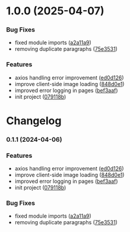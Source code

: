 # 1.0.0 (2025-04-07)


### Bug Fixes

* fixed module imports ([a2a11a9](https://github.com/czSMiLE/blog-app-dp-nextjs/commit/a2a11a9c0033cc6b20f678d2b28f61278e1aa13b))
* removing duplicate paragraphs ([75e3531](https://github.com/czSMiLE/blog-app-dp-nextjs/commit/75e35315109a098854dc3dc089547a84e5d7d0bd))


### Features

* axios handling error improvement ([ed0d126](https://github.com/czSMiLE/blog-app-dp-nextjs/commit/ed0d126bf2d069e7690a3708340be7dd4281db40))
* improve client-side image loading ([848d0e1](https://github.com/czSMiLE/blog-app-dp-nextjs/commit/848d0e14b0e976ae2318e80b7056f03d68a305e6))
* improved error logging in pages ([bef3aaf](https://github.com/czSMiLE/blog-app-dp-nextjs/commit/bef3aafa3eaeaaddf7f9a6ac7c405a7d8f83485f))
* init project ([079118b](https://github.com/czSMiLE/blog-app-dp-nextjs/commit/079118beb599f78fc6f46a0e8fdeaeca37152049))



# Changelog

### 0.1.1 (2024-04-06)


### Features

* axios handling error improvement ([ed0d126](https://github.com/czSMiLE/blog-app-dp-nextjs/commit/ed0d126bf2d069e7690a3708340be7dd4281db40))
* improve client-side image loading ([848d0e1](https://github.com/czSMiLE/blog-app-dp-nextjs/commit/848d0e14b0e976ae2318e80b7056f03d68a305e6))
* improved error logging in pages ([bef3aaf](https://github.com/czSMiLE/blog-app-dp-nextjs/commit/bef3aafa3eaeaaddf7f9a6ac7c405a7d8f83485f))
* init project ([079118b](https://github.com/czSMiLE/blog-app-dp-nextjs/commit/079118beb599f78fc6f46a0e8fdeaeca37152049))


### Bug Fixes

* fixed module imports ([a2a11a9](https://github.com/czSMiLE/blog-app-dp-nextjs/commit/a2a11a9c0033cc6b20f678d2b28f61278e1aa13b))
* removing duplicate paragraphs ([75e3531](https://github.com/czSMiLE/blog-app-dp-nextjs/commit/75e35315109a098854dc3dc089547a84e5d7d0bd))
